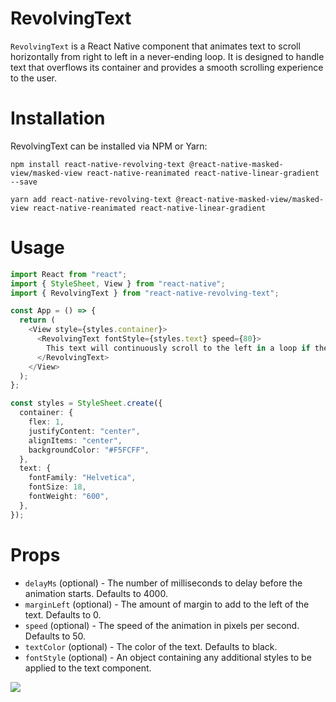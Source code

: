 # **RevolvingText**

`RevolvingText` is a React Native component that animates text to scroll horizontally from right to left in a never-ending loop. It is designed to handle text that overflows its container and provides a smooth scrolling experience to the user.

# **Installation**

RevolvingText can be installed via NPM or Yarn:

`npm install react-native-revolving-text @react-native-masked-view/masked-view react-native-reanimated react-native-linear-gradient --save`

`yarn add react-native-revolving-text @react-native-masked-view/masked-view react-native-reanimated react-native-linear-gradient`

# **Usage**

```ts
import React from "react";
import { StyleSheet, View } from "react-native";
import { RevolvingText } from "react-native-revolving-text";

const App = () => {
  return (
    <View style={styles.container}>
      <RevolvingText fontStyle={styles.text} speed={80}>
        This text will continuously scroll to the left in a loop if the text is larger than its parent view
      </RevolvingText>
    </View>
  );
};

const styles = StyleSheet.create({
  container: {
    flex: 1,
    justifyContent: "center",
    alignItems: "center",
    backgroundColor: "#F5FCFF",
  },
  text: {
    fontFamily: "Helvetica",
    fontSize: 18,
    fontWeight: "600",
  },
});
```

# **Props**

- `delayMs` (optional) - The number of milliseconds to delay before the animation starts. Defaults to 4000.
- `marginLeft` (optional) - The amount of margin to add to the left of the text. Defaults to 0.
- `speed` (optional) - The speed of the animation in pixels per second. Defaults to 50.
- `textColor` (optional) - The color of the text. Defaults to black.
- `fontStyle` (optional) - An object containing any additional styles to be applied to the text component.

![](https://media.giphy.com/media/v1.Y2lkPTc5MGI3NjExNmI3YmJlOTFhZTcyOTA5YWI5OTkwMWMxNTk4MGE1MjQ4NTdiNDdjMSZjdD1n/1ymHr0E5x93qYU17lR/giphy.gif)
